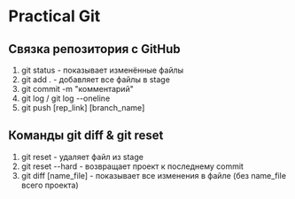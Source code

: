 # Practical Git

## Связка репозитория с GitHub
1. git status - показывает изменённые файлы
2. git add . - добавляет все файлы в stage
3. git commit -m "комментарий"
4. git log / git log --oneline
5. git push [rep_link] [branch_name]

## Команды git diff & git reset
1. git reset - удаляет файл из stage
2. git reset --hard - возвращает проект к последнему commit
3. git diff [name_file] - показывает все изменения в файле (без name_file всего проекта)

